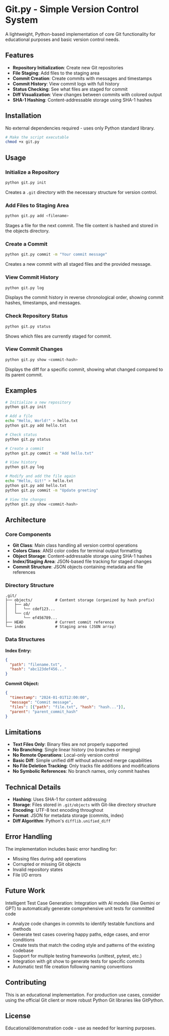 # Git.py - Simple Version Control System

A lightweight, Python-based implementation of core Git functionality for educational purposes and basic version control needs.

## Features

- **Repository Initialization**: Create new Git repositories
- **File Staging**: Add files to the staging area
- **Commit Creation**: Create commits with messages and timestamps
- **Commit History**: View commit logs with full history
- **Status Checking**: See what files are staged for commit
- **Diff Visualization**: View changes between commits with colored output
- **SHA-1 Hashing**: Content-addressable storage using SHA-1 hashes

## Installation

No external dependencies required - uses only Python standard library.

```bash
# Make the script executable
chmod +x git.py
```

## Usage

### Initialize a Repository
```bash
python git.py init
```
Creates a `.git` directory with the necessary structure for version control.

### Add Files to Staging Area
```bash
python git.py add <filename>
```
Stages a file for the next commit. The file content is hashed and stored in the objects directory.

### Create a Commit
```bash
python git.py commit -m "Your commit message"
```
Creates a new commit with all staged files and the provided message.

### View Commit History
```bash
python git.py log
```
Displays the commit history in reverse chronological order, showing commit hashes, timestamps, and messages.

### Check Repository Status
```bash
python git.py status
```
Shows which files are currently staged for commit.

### View Commit Changes
```bash
python git.py show <commit-hash>
```
Displays the diff for a specific commit, showing what changed compared to its parent commit.

## Examples

```bash
# Initialize a new repository
python git.py init

# Add a file
echo "Hello, World!" > hello.txt
python git.py add hello.txt

# Check status
python git.py status

# Create a commit
python git.py commit -m "Add hello.txt"

# View history
python git.py log

# Modify and add the file again
echo "Hello, Git!" > hello.txt
python git.py add hello.txt
python git.py commit -m "Update greeting"

# View the changes
python git.py show <commit-hash>
```

## Architecture

### Core Components

- **Git Class**: Main class handling all version control operations
- **Colors Class**: ANSI color codes for terminal output formatting
- **Object Storage**: Content-addressable storage using SHA-1 hashes
- **Index/Staging Area**: JSON-based file tracking for staged changes
- **Commit Structure**: JSON objects containing metadata and file references

### Directory Structure
```
.git/
├── objects/          # Content storage (organized by hash prefix)
│   ├── ab/
│   │   └── cdef123...
│   └── cd/
│       └── ef456789...
├── HEAD              # Current commit reference
└── index             # Staging area (JSON array)
```

### Data Structures

**Index Entry:**
```json
{
  "path": "filename.txt",
  "hash": "abc123def456..."
}
```

**Commit Object:**
```json
{
  "timestamp": "2024-01-01T12:00:00",
  "message": "Commit message",
  "files": [{"path": "file.txt", "hash": "hash..."}],
  "parent": "parent_commit_hash"
}
```

## Limitations

- **Text Files Only**: Binary files are not properly supported
- **No Branching**: Single linear history (no branches or merging)
- **No Remote Operations**: Local-only version control
- **Basic Diff**: Simple unified diff without advanced merge capabilities
- **No File Deletion Tracking**: Only tracks file additions and modifications
- **No Symbolic References**: No branch names, only commit hashes

## Technical Details

- **Hashing**: Uses SHA-1 for content addressing
- **Storage**: Files stored in `.git/objects` with Git-like directory structure
- **Encoding**: UTF-8 text encoding throughout
- **Format**: JSON for metadata storage (commits, index)
- **Diff Algorithm**: Python's `difflib.unified_diff`

## Error Handling

The implementation includes basic error handling for:
- Missing files during add operations
- Corrupted or missing Git objects
- Invalid repository states
- File I/O errors

## Future Work

Intelligent Test Case Generation: Integration with AI models (like Gemini or GPT) to automatically generate comprehensive unit tests for committed code
- Analyze code changes in commits to identify testable functions and methods
- Generate test cases covering happy paths, edge cases, and error conditions
- Create tests that match the coding style and patterns of the existing codebase
- Support for multiple testing frameworks (unittest, pytest, etc.)
- Integration with git show to generate tests for specific commits
- Automatic test file creation following naming conventions

## Contributing

This is an educational implementation. For production use cases, consider using the official Git client or more robust Python Git libraries like GitPython.

## License

Educational/demonstration code - use as needed for learning purposes.
